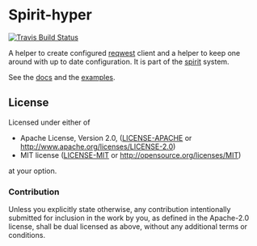 # Spirit-hyper

[![Travis Build Status](https://api.travis-ci.org/vorner/spirit.png?branch=master)](https://travis-ci.org/vorner/spirit)

A helper to create configured [reqwest](https://crates.io/crates/reqwest)
client and a helper to keep one around with up to date configuration.
It is part of the [spirit](https://crates.io/crates/spirit) system.

See the [docs](https://docs.rs/spirit-reqwest) and the
[examples](spirit-reqwest/examples).

## License

Licensed under either of

 * Apache License, Version 2.0, ([LICENSE-APACHE](LICENSE-APACHE) or http://www.apache.org/licenses/LICENSE-2.0)
 * MIT license ([LICENSE-MIT](LICENSE-MIT) or http://opensource.org/licenses/MIT)

at your option.

### Contribution

Unless you explicitly state otherwise, any contribution intentionally
submitted for inclusion in the work by you, as defined in the Apache-2.0
license, shall be dual licensed as above, without any additional terms
or conditions.
